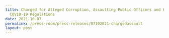 ```yaml
---
title: Charged for Alleged Corruption, Assaulting Public Officers and Flouting
  COVID-19 Regulations
date: 2021-10-07
permalink: /press-room/press-releases/07102021-chargedassault
layout: post
---
```

